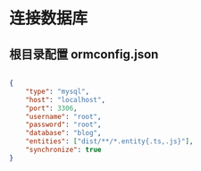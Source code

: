 # 连接数据库
## 根目录配置  ormconfig.json
```json

{ 
    "type": "mysql",
    "host": "localhost", 
    "port": 3306, 
    "username": "root", 
    "password": "root", 
    "database": "blog", 
    "entities": ["dist/**/*.entity{.ts,.js}"], 
    "synchronize": true 
}

```

